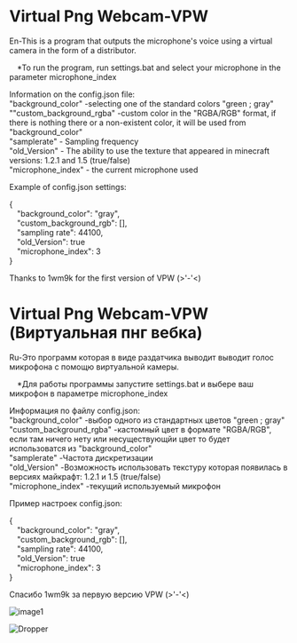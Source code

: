 # Virtual Png Webcam-VPW 
En-This is a program that outputs the microphone's voice using a virtual camera in the form of a distributor.

&emsp;*To run the program, run settings.bat and select your microphone in the parameter microphone_index

Information on the config.json file:\
"background_color" -selecting one of the standard colors "green ; gray"\
""custom_background_rgba" -custom color in the "RGBA/RGB" format, if there is nothing there or a non-existent color, it will be used from "background_color"\
"samplerate" - Sampling frequency\
"old_Version" - The ability to use the texture that appeared in minecraft versions: 1.2.1 and 1.5 (true/false)\
"microphone_index" - the current microphone used

Example of config.json settings:

{\
&emsp;"background_color": "gray",\
&emsp;"custom_background_rgb": [],\
&emsp;"sampling rate": 44100,\
&emsp;"old_Version": true\
&emsp;"microphone_index": 3\
}

Thanks to 1wm9k for the first version of VPW (>'-'<)

# Virtual Png Webcam-VPW (Виртуальная пнг вебка)
Ru-Это программ которая в виде раздатчика выводит выводит голос микрофона с помощю виртуальной камеры. 

&emsp;*Для работы программы запустите settings.bat и выбере ваш микрофон в параметре microphone_index

Информация по файлу config.json:\
"background_color" -выбор одного из стандартных цветов "green ; gray"\
"custom_background_rgba" -кастомный цвет в формате "RGBA/RGB", если там ничего нету или несуществующйи цвет то будет использоватся из "background_color"\
"samplerate" -Частота дискретизации\
"old_Version" -Возможность использовать текстуру которая появилась в версиях майкрафт: 1.2.1 и 1.5	(true/false)\
"microphone_index" -текущий используемый микрофон 

Пример настроек config.json:

{\
&emsp;"background_color": "gray",\
&emsp;"custom_background_rgb": [],\
&emsp;"sampling rate": 44100,\
&emsp;"old_Version": true\
&emsp;"microphone_index": 3\
}

Спасибо 1wm9k за первую версию VPW (>'-'<)

![image1](https://github.com/user-attachments/assets/ff5ac38f-828b-4f26-b946-7fe0b6ecc8ef)

![Dropper](https://github.com/user-attachments/assets/1f5e5693-a956-4296-8c31-04ab6826679d)
